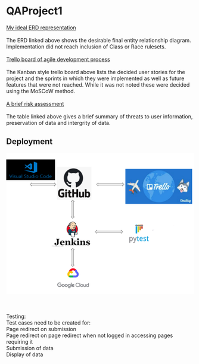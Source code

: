 # QAProject1

[My ideal ERD representation](https://drive.google.com/file/d/1-ukFDbqeWsIfEVCPUWOmNFj9W95Ktbze/view?usp=sharing)
<br>
<br>
The ERD linked above shows the desirable final entity relationship diagram. Implementation did not reach inclusion of Class or Race rulesets.
<br>
<br>
[Trello board of agile development process](https://trello.com/b/P9M2NvAt)
<br>
<br>
The Kanban style trello board above lists the decided user stories for the project and the sprints in which they were implemented as well as future features that were not reached. While it was not noted these were decided using the MoSCoW method.
<br>
<br>
[A brief risk assessment](https://1drv.ms/w/s!AhSuBRLI6vRYsWXDDgt6qmgNjH57?e=LUZDzE)
<br>
<br>
The table linked above gives a brief summary of threats to user information, preservation of data and intergrity of data.
<a name="depl"></a>
## Deployment


![Deployment Pipeline](CIpipe.png)

<br>
<br>
Testing:<br>
Test cases need to be created for:<br>
Page redirect on submission <br>
Page redirect on page redirect when not logged in accessing pages requiring it<br>
Submission of data<br>
Display of data<br>

